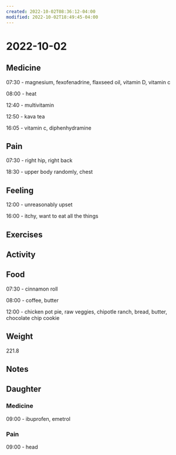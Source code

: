 ```yaml
---
created: 2022-10-02T08:36:12-04:00
modified: 2022-10-02T18:49:45-04:00
---
```


# 2022-10-02

## Medicine

07:30 - magnesium, fexofenadrine, flaxseed oil, vitamin D, vitamin c

08:00 - heat

12:40 - multivitamin

12:50 - kava tea

16:05 - vitamin c, diphenhydramine 

## Pain

07:30 - right hip, right back 

18:30 - upper body randomly, chest 

## Feeling

12:00 - unreasonably upset

16:00 - itchy, want to eat all the things

## Exercises


## Activity


## Food

07:30 - cinnamon roll

08:00 - coffee, butter 

12:00 - chicken pot pie, raw veggies, chipotle ranch, bread, butter, chocolate chip cookie 

## Weight

221.8

## Notes


## Daughter


### Medicine

09:00 - ibuprofen, emetrol

### Pain

09:00 - head
